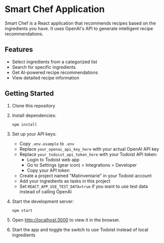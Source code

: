 # Smart Chef Application

Smart Chef is a React application that recommends recipes based on the ingredients you have. It uses OpenAI's API to generate intelligent recipe recommendations.

## Features

- Select ingredients from a categorized list
- Search for specific ingredients
- Get AI-powered recipe recommendations
- View detailed recipe information

## Getting Started

1. Clone this repository
2. Install dependencies:
   ```
   npm install
   ```
3. Set up your API keys:

   - Copy `.env.example` to `.env`
   - Replace `your_openai_api_key_here` with your actual OpenAI API key
   - Replace `your_todoist_api_token_here` with your Todoist API token:
     - Login to Todoist web app
     - Go to Settings (gear icon) > Integrations > Developer
     - Copy your API token
   - Create a project named "Matinventarie" in your Todoist account
   - Add your ingredients as tasks in this project
   - Set `REACT_APP_USE_TEST_DATA=true` if you want to use test data instead of calling OpenAI

4. Start the development server:
   ```
   npm start
   ```
5. Open [http://localhost:3000](http://localhost:3000) to view it in the browser.
5. Start the app and toggle the switch to use Todoist instead of local ingredients
